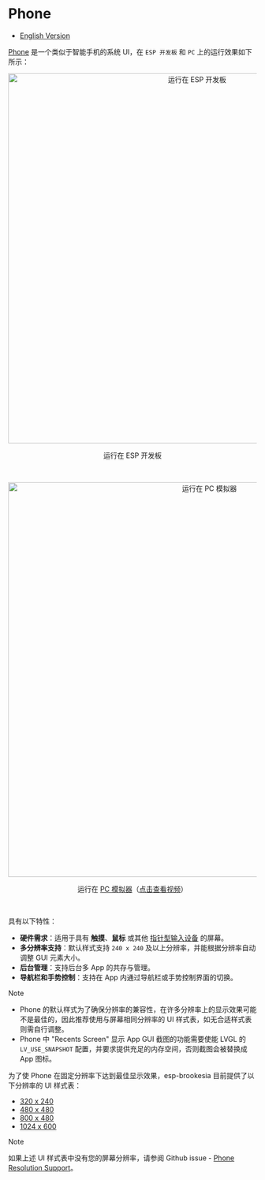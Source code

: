 # Phone

* [English Version](./system_ui_phone.md)

[Phone](../src/systems/phone/) 是一个类似于智能手机的系统 UI，在 `ESP 开发板` 和 `PC` 上的运行效果如下所示：

<div align="center"><img src="https://dl.espressif.com/AE/esp-dev-kits/esp_ui_phone_demo_esp.jpg" alt ="运行在 ESP 开发板" width="750"></div>

<p align="center">
运行在 ESP 开发板
</p>
<br>

<p align="center">
<img src="https://dl.espressif.com/AE/esp-dev-kits/esp_ui_phone_pc_1024_600_3.gif" alt ="运行在 PC 模拟器" width="800">
</p>

<p align="center">
运行在 <a href="https://github.com/esp-arduino-libs/esp-brookesia-simulator_vscode">PC 模拟器</a>（<a href="https://dl.espressif.com/AE/esp-dev-kits/esp_ui_phone_pc_1024_600_1.mp4">点击查看视频</a>）
</p>
<br>

具有以下特性：

- **硬件需求**：适用于具有 **触摸**、**鼠标** 或其他 [指针型输入设备](https://docs.lvgl.io/master/porting/indev.html#touchpad-mouse-or-any-pointer) 的屏幕。
- **多分辨率支持**：默认样式支持 `240 x 240` 及以上分辨率，并能根据分辨率自动调整 GUI 元素大小。
- **后台管理**：支持后台多 App 的共存与管理。
- **导航栏和手势控制**：支持在 App 内通过导航栏或手势控制界面的切换。

> [!NOTE]
> * Phone 的默认样式为了确保分辨率的兼容性，在许多分辨率上的显示效果可能不是最佳的，因此推荐使用与屏幕相同分辨率的 UI 样式表，如无合适样式表则需自行调整。
> * Phone 中 "Recents Screen" 显示 App GUI 截图的功能需要使能 LVGL 的 `LV_USE_SNAPSHOT` 配置，并要求提供充足的内存空间，否则截图会被替换成 App 图标。

为了使 Phone 在固定分辨率下达到最佳显示效果，esp-brookesia 目前提供了以下分辨率的 UI 样式表：

- [320 x 240](../src/systems/phone/stylesheets/320_240/)
- [480 x 480](../src/systems/phone/stylesheets/480_480/)
- [800 x 480](../src/systems/phone/stylesheets/800_480/)
- [1024 x 600](../src/systems/phone/stylesheets/1024_600/)

> [!NOTE]
> 如果上述 UI 样式表中没有您的屏幕分辨率，请参阅 Github issue - [Phone Resolution Support](https://github.com/espressif/esp-brookesia/issues/5)。
